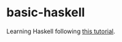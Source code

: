 basic-haskell
=============

Learning Haskell following [this tutorial](http://learnyouahaskell.com/starting-out).
